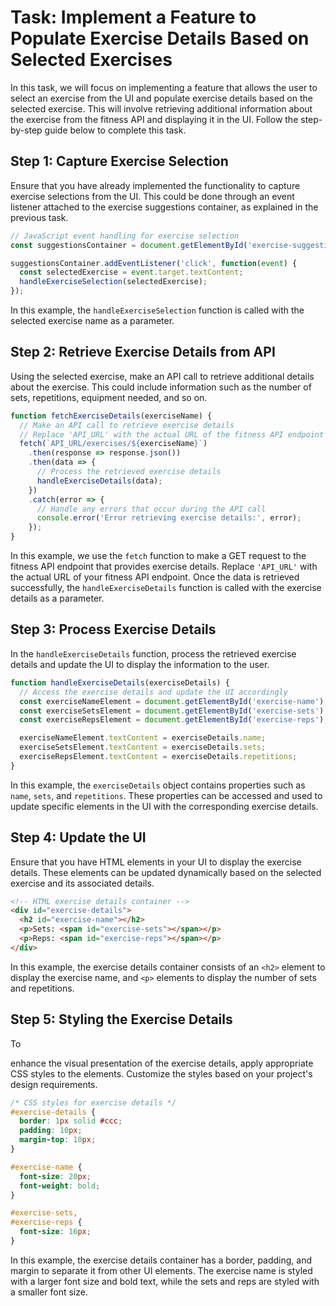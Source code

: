 # Task: Implement a Feature to Populate Exercise Details Based on Selected Exercises

In this task, we will focus on implementing a feature that allows the user to select an exercise from the UI and populate exercise details based on the selected exercise. This will involve retrieving additional information about the exercise from the fitness API and displaying it in the UI. Follow the step-by-step guide below to complete this task.

## Step 1: Capture Exercise Selection

Ensure that you have already implemented the functionality to capture exercise selections from the UI. This could be done through an event listener attached to the exercise suggestions container, as explained in the previous task.

```javascript
// JavaScript event handling for exercise selection
const suggestionsContainer = document.getElementById('exercise-suggestions');

suggestionsContainer.addEventListener('click', function(event) {
  const selectedExercise = event.target.textContent;
  handleExerciseSelection(selectedExercise);
});
```

In this example, the `handleExerciseSelection` function is called with the selected exercise name as a parameter.

## Step 2: Retrieve Exercise Details from API

Using the selected exercise, make an API call to retrieve additional details about the exercise. This could include information such as the number of sets, repetitions, equipment needed, and so on.

```javascript
function fetchExerciseDetails(exerciseName) {
  // Make an API call to retrieve exercise details
  // Replace 'API_URL' with the actual URL of the fitness API endpoint
  fetch(`API_URL/exercises/${exerciseName}`)
    .then(response => response.json())
    .then(data => {
      // Process the retrieved exercise details
      handleExerciseDetails(data);
    })
    .catch(error => {
      // Handle any errors that occur during the API call
      console.error('Error retrieving exercise details:', error);
    });
}
```

In this example, we use the `fetch` function to make a GET request to the fitness API endpoint that provides exercise details. Replace `'API_URL'` with the actual URL of your fitness API endpoint. Once the data is retrieved successfully, the `handleExerciseDetails` function is called with the exercise details as a parameter.

## Step 3: Process Exercise Details

In the `handleExerciseDetails` function, process the retrieved exercise details and update the UI to display the information to the user.

```javascript
function handleExerciseDetails(exerciseDetails) {
  // Access the exercise details and update the UI accordingly
  const exerciseNameElement = document.getElementById('exercise-name');
  const exerciseSetsElement = document.getElementById('exercise-sets');
  const exerciseRepsElement = document.getElementById('exercise-reps');

  exerciseNameElement.textContent = exerciseDetails.name;
  exerciseSetsElement.textContent = exerciseDetails.sets;
  exerciseRepsElement.textContent = exerciseDetails.repetitions;
}
```

In this example, the `exerciseDetails` object contains properties such as `name`, `sets`, and `repetitions`. These properties can be accessed and used to update specific elements in the UI with the corresponding exercise details.

## Step 4: Update the UI

Ensure that you have HTML elements in your UI to display the exercise details. These elements can be updated dynamically based on the selected exercise and its associated details.

```html
<!-- HTML exercise details container -->
<div id="exercise-details">
  <h2 id="exercise-name"></h2>
  <p>Sets: <span id="exercise-sets"></span></p>
  <p>Reps: <span id="exercise-reps"></span></p>
</div>
```

In this example, the exercise details container consists of an `<h2>` element to display the exercise name, and `<p>` elements to display the number of sets and repetitions.

## Step 5: Styling the Exercise Details

To

 enhance the visual presentation of the exercise details, apply appropriate CSS styles to the elements. Customize the styles based on your project's design requirements.

```css
/* CSS styles for exercise details */
#exercise-details {
  border: 1px solid #ccc;
  padding: 10px;
  margin-top: 10px;
}

#exercise-name {
  font-size: 20px;
  font-weight: bold;
}

#exercise-sets,
#exercise-reps {
  font-size: 16px;
}
```

In this example, the exercise details container has a border, padding, and margin to separate it from other UI elements. The exercise name is styled with a larger font size and bold text, while the sets and reps are styled with a smaller font size.

